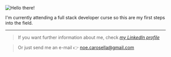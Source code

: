 ![Hello there!](C:\Users\AIO\Desktop\DH\Read_me\Hellothere.gif)

I'm currently attending a full stack developer curse so this are my first steps into the field.

___________________________________________________________________________________________________________________

> If you want further information about me, check *[my LinkedIn profile](https://www.linkedin.com/in/noeliabcarosella/)*

> Or just send me an e-mail 👉 <noe.carosella@gmail.com> 
